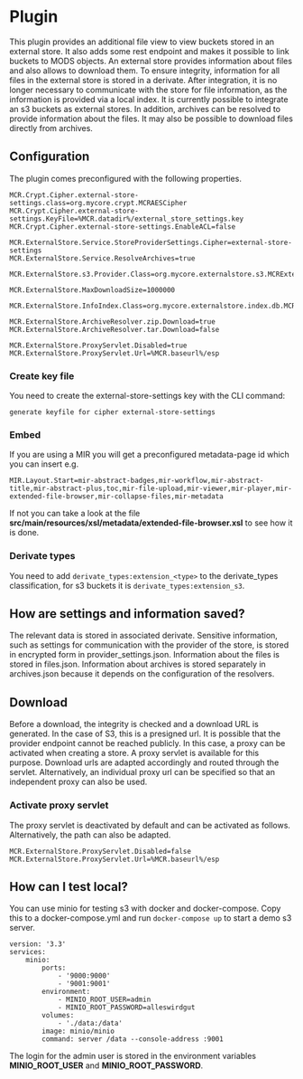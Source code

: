 # Plugin
This plugin provides an additional file view to view buckets stored in an external store.
It also adds some rest endpoint and makes it possible to link buckets to MODS objects.
An external store provides information about files and also allows to download them.
To ensure integrity, information for all files in the external store is stored in a derivate.
After integration, it is no longer necessary to communicate with the store for file information, as the information is provided via a local index.
It is currently possible to integrate an s3 buckets as external stores.
In addition, archives can be resolved to provide information about the files. It may also be possible to download files directly from archives.

## Configuration

The plugin comes preconfigured with the following properties. 
```
MCR.Crypt.Cipher.external-store-settings.class=org.mycore.crypt.MCRAESCipher
MCR.Crypt.Cipher.external-store-settings.KeyFile=%MCR.datadir%/external_store_settings.key
MCR.Crypt.Cipher.external-store-settings.EnableACL=false

MCR.ExternalStore.Service.StoreProviderSettings.Cipher=external-store-settings
MCR.ExternalStore.Service.ResolveArchives=true

MCR.ExternalStore.s3.Provider.Class=org.mycore.externalstore.s3.MCRExternalStoreS3Provider

MCR.ExternalStore.MaxDownloadSize=1000000

MCR.ExternalStore.InfoIndex.Class=org.mycore.externalstore.index.db.MCRExternalStoreDbStoreInfoIndex

MCR.ExternalStore.ArchiveResolver.zip.Download=true
MCR.ExternalStore.ArchiveResolver.tar.Download=false

MCR.ExternalStore.ProxyServlet.Disabled=true
MCR.ExternalStore.ProxyServlet.Url=%MCR.baseurl%/esp
```
### Create key file
You need to create the external-store-settings key with the CLI command:
```
generate keyfile for cipher external-store-settings
```
### Embed
If you are using a MIR you will get a preconfigured metadata-page id which you can insert e.g.
```
MIR.Layout.Start=mir-abstract-badges,mir-workflow,mir-abstract-title,mir-abstract-plus,toc,mir-file-upload,mir-viewer,mir-player,mir-extended-file-browser,mir-collapse-files,mir-metadata
```
If not you can take a look at the file **src/main/resources/xsl/metadata/extended-file-browser.xsl** to see how it is done.


### Derivate types
You need to add `derivate_types:extension_<type>` to the derivate_types classification, for s3 buckets it is `derivate_types:extension_s3`.

## How are settings and information saved?
The relevant data is stored in associated derivate.
Sensitive information, such as settings for communication with the provider of the store, is stored in encrypted form in provider_settings.json.
Information about the files is stored in files.json.
Information about archives is stored separately in archives.json because it depends on the configuration of the resolvers.

## Download
Before a download, the integrity is checked and a download URL is generated.
In the case of S3, this is a presigned url.
It is possible that the provider endpoint cannot be reached publicly.
In this case, a proxy can be activated when creating a store.
A proxy servlet is available for this purpose.
Download urls are adapted accordingly and routed through the servlet.
Alternatively, an individual proxy url can be specified so that an independent proxy can also be used.

### Activate proxy servlet
The proxy servlet is deactivated by default and can be activated as follows.
Alternatively, the path can also be adapted.
```
MCR.ExternalStore.ProxyServlet.Disabled=false
MCR.ExternalStore.ProxyServlet.Url=%MCR.baseurl%/esp
```


## How can I test local?
You can use minio for testing s3 with docker and docker-compose.
Copy this to a docker-compose.yml and run `docker-compose up` to start a demo s3 server.
```
version: '3.3'
services:
    minio:
        ports:
            - '9000:9000'
            - '9001:9001'
        environment:
            - MINIO_ROOT_USER=admin
            - MINIO_ROOT_PASSWORD=alleswirdgut
        volumes:
            - './data:/data'
        image: minio/minio
        command: server /data --console-address :9001

```

The login for the admin user is stored in the environment variables **MINIO_ROOT_USER** and **MINIO_ROOT_PASSWORD**.

